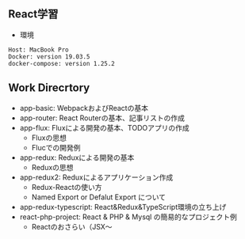 ## React学習

- 環境

```
Host: MacBook Pro
Docker: version 19.03.5
docker-compose: version 1.25.2
```

## Work Direcrtory

- app-basic: WebpackおよびReactの基本
- app-router: React Routerの基本、記事リストの作成
- app-flux: Fluxによる開発の基本、TODOアプリの作成
  - Fluxの思想
  - Flucでの開発例
- app-redux: Reduxによる開発の基本
  - Reduxの思想
- app-redux2: Reduxによるアプリケーション作成
  - Redux-Reactの使い方
  - Named Export or Defalut Export について
- app-redux-typescript: React&Redux&TypeScript環境の立ち上げ
- react-php-project: React & PHP & Mysql の簡易的なプロジェクト例
  - Reactのおさらい（JSX〜